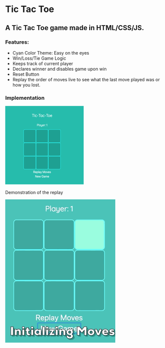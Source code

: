 # Tic Tac Toe
## A Tic Tac Toe game made in HTML/CSS/JS.

### Features:
* Cyan Color Theme: Easy on the eyes
* Win/Loss/Tie Game Logic
* Keeps track of current player
* Declares winner and disables game upon win
* Reset Button
* Replay the order of moves live to see what the last move played was or how you lost.

### Implementation 
![alt text](images/Tic-Tac-Toe-250x250.png)

Demonstration of the replay

![al text](images/ezgif.com-crop.gif)
